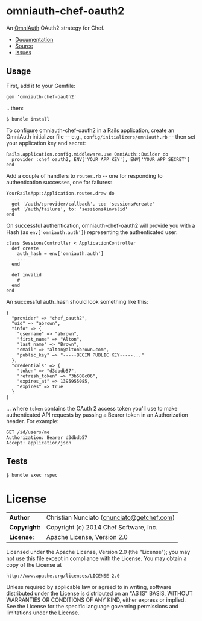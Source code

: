 # omniauth-chef-oauth2

An [OmniAuth](https://github.com/intridea/omniauth) OAuth2 strategy for Chef.

  * [Documentation](https://github.com/opscode/omniauth-chef-oauth2/wiki)
  * [Source](https://github.com/opscode/omniauth-chef-oauth2)
  * [Issues](https://github.com/opscode/omniauth-chef-oauth2/issues?state=open)

## Usage

First, add it to your Gemfile:

    gem 'omniauth-chef-oauth2'

.. then:

    $ bundle install

To configure omniauth-chef-oauth2 in a Rails application, create an OmniAuth initializer file -- e.g., ``config/initializers/omniauth.rb`` -- then set your application key and secret:

    Rails.application.config.middleware.use OmniAuth::Builder do
      provider :chef_oauth2, ENV['YOUR_APP_KEY'], ENV['YOUR_APP_SECRET']
    end

Add a couple of handlers to ``routes.rb`` -- one for responding to authentication successes, one for failures:

    YourRailsApp::Application.routes.draw do
      ...
      get '/auth/:provider/callback', to: 'sessions#create'
      get '/auth/failure', to: 'sessions#invalid'
    end

On successful authentication, omniauth-chef-oauth2 will provide you with a Hash (as ``env['omniauth.auth']``) representing the authenticated user:

    class SessionsController < ApplicationController
      def create
        auth_hash = env['omniauth.auth']
        ...
      end

      def invalid
        #
      end
    end

An successful auth_hash should look something like this:

    {
      "provider" => "chef_oauth2",
      "uid" => "abrown",
      "info" => {
        "username" => "abrown",
        "first_name" => "Alton",
        "last_name" => "Brown",
        "email" => "alton@altonbrown.com",
        "public_key" => "-----BEGIN PUBLIC KEY-----..."
      },
      "credentials" => {
        "token" => "d3dbdb57",
        "refresh_token" => "3b508c06",
        "expires_at" => 1395955085,
        "expires" => true
      }
    }

... where ``token`` contains the OAuth 2 access token you'll use to make authenticated API requests by passing a Bearer token in an Authorization header.  For example:

    GET /id/users/me
    Authorization: Bearer d3dbdb57
    Accept: application/json

## Tests

    $ bundle exec rspec

# License

|                      |                                            |
|:---------------------|:-------------------------------------------|
| **Author**           | Christian Nunciato (cnunciato@getchef.com) |
| **Copyright:**       | Copyright (c) 2014 Chef Software, Inc.     |
| **License:**         | Apache License, Version 2.0                |

Licensed under the Apache License, Version 2.0 (the "License");
you may not use this file except in compliance with the License.
You may obtain a copy of the License at

    http://www.apache.org/licenses/LICENSE-2.0

Unless required by applicable law or agreed to in writing, software
distributed under the License is distributed on an "AS IS" BASIS,
WITHOUT WARRANTIES OR CONDITIONS OF ANY KIND, either express or implied.
See the License for the specific language governing permissions and
limitations under the License.
